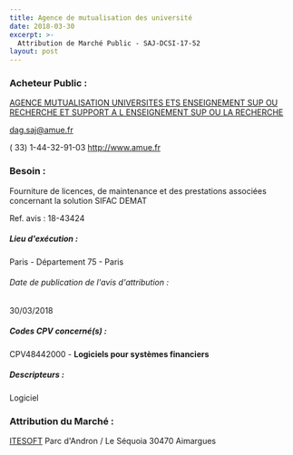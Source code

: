 ```yaml
---
title: Agence de mutualisation des université
date: 2018-03-30
excerpt: >-
  Attribution de Marché Public - SAJ-DCSI-17-52
layout: post
---
```


### Acheteur Public : 
<a href="/acheteur-132/siren-180043127"> AGENCE MUTUALISATION UNIVERSITES ETS ENSEIGNEMENT SUP OU RECHERCHE ET SUPPORT A L ENSEIGNEMENT SUP OU LA RECHERCHE</a><br/>



dag.saj@amue.fr

( 33) 1-44-32-91-03
http://www.amue.fr
### Besoin :

Fourniture de licences, de maintenance et des prestations associées concernant la solution SIFAC DEMAT

Ref. avis : 18-43424


##### Lieu d'exécution :

Paris - Département 75 - Paris

###### Date de publication de l'avis d'attribution : 
30/03/2018

##### Codes CPV concerné(s) :
CPV48442000 - **Logiciels pour systèmes financiers** <br/>

##### Descripteurs :
Logiciel <br/>

### Attribution du Marché :
<a href="/entreprise-547/siren-330265323"> ITESOFT</a>    Parc d'Andron / Le Séquoia 30470 Aimargues <br/>
